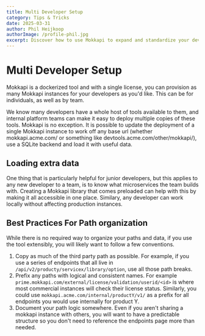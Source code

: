 ```yaml
---
title: Multi Developer Setup
category: Tips & Tricks
date: 2025-03-31
author: Phil Heijkoop
authorImage: /profile-phil.jpg
excerpt: Discover how to use Mokkapi to expand and standardize your development team's efficiency.
---
```


# Multi Developer Setup

Mokkapi is a dockerized tool and with a single license, you can provision as many Mokkapi instances for your developers as you'd like. This can be for individuals, as well as by team.

We know many developers have a whole host of tools available to them, and internal platform teams can make it easy to deploy multiple copies of these tools. Mokkapi is no exception. It is possible to update the deployment of a single Mokkapi instance to work off any base url (whether mokkapi.acme.com/ or something like devtools.acme.com/other/mokkapi/<user>), use a SQLite backend and load it with useful data.

## Loading extra data

One thing that is particularly helpful for junior developers, but this applies to any new developer to a team, is to know what microservices the team builds with. Creating a Mokkapi library that comes preloaded can help with this by making it all accessible in one place. Similary, any developer can work locally without affecting production instances. 

## Best Practices For Path organization

While there is no required way to organize your paths and data, if you use the tool extensibly, you will likely want to follow a few conventions.

1. Copy as much of the third party path as possible. For example, if you use a series of endpoints that all live in `/api/v2/producty/servicex/library/option`, use all those path breaks. 
2. Prefix any paths with logical and consistent names. For example `prime.mokkapi.com/external/license/validation/userid/<id>` is where most commercial instances will check their license status. Similarly, you could use `mokkapi.acme.com/internal/productY/v1/` as a prefix for all endpoints you would use internally for product Y. 
3. Document your path logic somewhere. Even if you aren't sharing a mokkapi instance with others, you will want to have a predictable structure so you don't need to reference the endpoints page more than needed. 